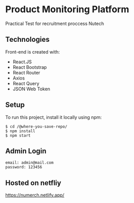 # Product Monitoring Platform

Practical Test for recruitment proccess Nutech

## Technologies

Front-end is created with:

- React.JS
- React Bootstrap
- React Router
- Axios
- React Query
- JSON Web Token

## Setup

To run this project, install it locally using npm:

```
$ cd /@where-you-save-repo/
$ npm install
$ npm start
```

## Admin Login

```
email: admin@mail.com
password: 123456
```

## Hosted on netfliy

https://numerch.netlify.app/
